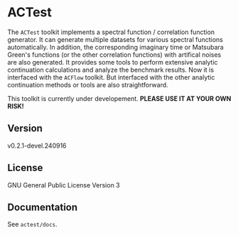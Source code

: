# ACTest

The `ACTest` toolkit implements a spectral function / correlation function generator. It can generate multiple datasets for various spectral functions automatically. In addition, the corresponding imaginary time or Matsubara Green's functions (or the other correlation functions) with artifical noises are also generated. It provides some tools to perform extensive analytic continuation calculations and analyze the benchmark results. Now it is interfaced with the `ACFlow` toolkit. But interfaced with the other analytic continuation methods or tools are also straightforward.

This toolkit is currently under developement. **PLEASE USE IT AT YOUR OWN RISK!**

## Version

v0.2.1-devel.240916

## License

GNU General Public License Version 3

## Documentation

See `actest/docs`.
